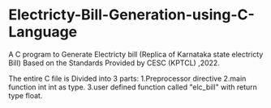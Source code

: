 # Electricty-Bill-Generation-using-C-Language
A C program to Generate Electricty bill (Replica of Karnataka state electricty Bill) Based on the Standards Provided by CESC (KPTCL) ,2022.

The entire C file is Divided into 3 parts:
1.Preprocessor directive
2.main function int int as type.
3.user defined function called "elc_bill" with return type float.

